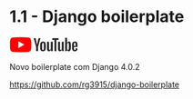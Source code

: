 # 1.1 - Django boilerplate

<a href="https://youtu.be/eLKjL61HEbQ">
    <img src="../.gitbook/assets/youtube.png">
</a>

Novo boilerplate com Django 4.0.2

https://github.com/rg3915/django-boilerplate

